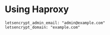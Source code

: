 # Using Haproxy

```
letsencrypt_admin_email: "admin@example.com"
letsencrypt_domain: "example.com"
```